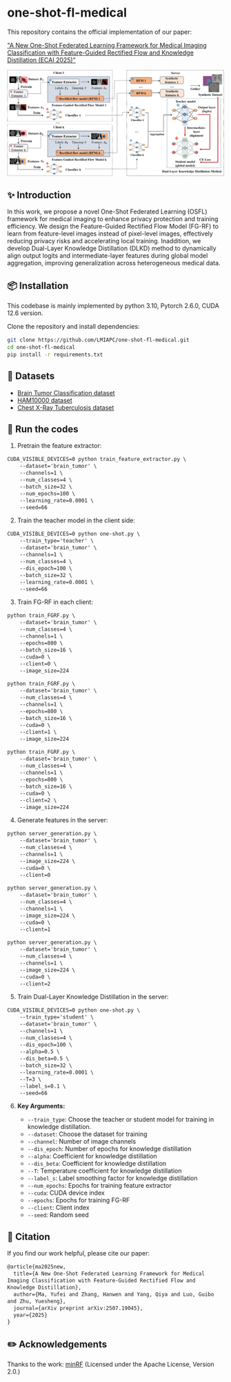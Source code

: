 # one-shot-fl-medical
This repository contains the official implementation of our paper:

["A New One-Shot Federated Learning Framework for Medical Imaging Classification with Feature-Guided Rectified Flow and Knowledge Distillation (ECAI 2025)"](https://arxiv.org/abs/2507.19045)

![Figure 1: Overview of the Method](assets/block_diagram.jpg)

## ✨ Introduction
In this work, we propose a novel One-Shot Federated Learning (OSFL) framework for medical imaging to enhance privacy 
protection and training efficiency. We design the Feature-Guided Rectified Flow Model (FG-RF) to learn from 
feature-level images instead of pixel-level images, effectively reducing privacy risks and accelerating local training. 
Inaddition, we develop Dual-Layer Knowledge Distillation (DLKD) method to dynamically align output logits
and intermediate-layer features during global model aggregation, improving generalization across heterogeneous medical 
data.

## 📦 Installation
This codebase is mainly implemented by python 3.10, Pytorch 2.6.0, CUDA 12.6 version.

Clone the repository and install dependencies:
```bash
git clone https://github.com/LMIAPC/one-shot-fl-medical.git
cd one-shot-fl-medical
pip install -r requirements.txt
```

## 📑 Datasets
- [Brain Tumor Classification dataset](https://www.kaggle.com/datasets/sartajbhuvaji/brain-tumor-classification-mri)
- [HAM10000 dataset](https://www.nature.com/articles/sdata2018161.pdf)
- [Chest X-Ray Tuberculosis dataset](https://doi.org/10.48550/arXiv.2403.07838)

## 🚀 Run the codes
1. Pretrain the feature extractor:
```
CUDA_VISIBLE_DEVICES=0 python train_feature_extractor.py \
    --dataset='brain_tumor' \
    --channels=1 \
    --num_classes=4 \
    --batch_size=32 \
    --num_epochs=100 \
    --learning_rate=0.0001 \
    --seed=66
```

2. Train the teacher model in the client side:
```
CUDA_VISIBLE_DEVICES=0 python one-shot.py \
    --train_type='teacher' \
    --dataset='brain_tumor' \
    --channels=1 \
    --num_classes=4 \
    --dis_epoch=100 \
    --batch_size=32 \
    --learning_rate=0.0001 \
    --seed=66
```

3. Train FG-RF in each client:
```
python train_FGRF.py \
    --dataset='brain_tumor' \
    --num_classes=4 \
    --channels=1 \
    --epochs=800 \
    --batch_size=16 \
    --cuda=0 \
    --client=0 \
    --image_size=224  
```
```
python train_FGRF.py \
    --dataset='brain_tumor' \
    --num_classes=4 \
    --channels=1 \
    --epochs=800 \
    --batch_size=16 \
    --cuda=0 \
    --client=1 \
    --image_size=224  
```
```
python train_FGRF.py \
    --dataset='brain_tumor' \
    --num_classes=4 \
    --channels=1 \
    --epochs=800 \
    --batch_size=16 \
    --cuda=0 \
    --client=2 \
    --image_size=224 
```

4. Generate features in the server:
```
python server_generation.py \
    --dataset='brain_tumor' \
    --num_classes=4 \
    --channels=1 \
    --image_size=224 \
    --cuda=0 \
    --client=0
```
```
python server_generation.py \
    --dataset='brain_tumor' \
    --num_classes=4 \
    --channels=1 \
    --image_size=224 \
    --cuda=0 \
    --client=1
```
```
python server_generation.py \
    --dataset='brain_tumor' \
    --num_classes=4 \
    --channels=1 \
    --image_size=224 \
    --cuda=0 \
    --client=2
```

5. Train Dual-Layer Knowledge Distillation in the server:
```
CUDA_VISIBLE_DEVICES=0 python one-shot.py \
    --train_type='student' \
    --dataset='brain_tumor' \
    --channels=1 \
    --num_classes=4 \
    --dis_epoch=100 \
    --alpha=0.5 \
    --dis_beta=0.5 \
    --batch_size=32 \
    --learning_rate=0.0001 \
    --T=3 \
    --label_s=0.1 \
    --seed=66
```

6. **Key Arguments:**

   - `--train_type`: Choose the teacher or student model for training in knowledge distillation.
   - `--dataset`: Choose the dataset for training
   - `--channel`: Number of image channels
   - `--dis_epoch`: Number of epochs for knowledge distillation
   - `--alpha`: Coefficient for knowledge distillation
   - `--dis_beta`: Coefficient for knowledge distillation
   - `--T`: Temperature coefficient for knowledge distillation
   - `--label_s`: Label smoothing factor for knowledge distillation
   - `--num_epochs`: Epochs for training feature extractor
   - `--cuda`: CUDA device index
   - `--epochs`: Epochs for training FG-RF
   - `--client`: Client index
   - `--seed`: Random seed


## 🎉 Citation
If you find our work helpful, please cite our paper:
```
@article{ma2025new,
  title={A New One-Shot Federated Learning Framework for Medical Imaging Classification with Feature-Guided Rectified Flow and Knowledge Distillation},
  author={Ma, Yufei and Zhang, Hanwen and Yang, Qiya and Luo, Guibo and Zhu, Yuesheng},
  journal={arXiv preprint arXiv:2507.19045},
  year={2025}
}
```

## ✏️ Acknowledgements
Thanks to the work: [minRF](https://github.com/cloneofsimo/minRF) (Licensed under the Apache License, Version 2.0.)


